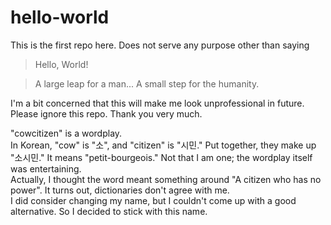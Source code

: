 # hello-world
This is the first repo here. Does not serve any purpose other than saying

> Hello, World!

> A large leap for a man... A small step for the humanity.

I'm a bit concerned that this will make me look unprofessional in future.  
Please ignore this repo. Thank you very much.

"cowcitizen" is a wordplay.  
In Korean, "cow" is "소", and "citizen" is "시민." Put together, they make up "소시민." It means "petit-bourgeois." Not that I am one; the wordplay itself was entertaining.  
Actually, I thought the word meant something around "A citizen who has no power". It turns out, dictionaries don't agree with me.  
I did consider changing my name, but I couldn't come up with a good alternative. So I decided to stick with this name.

